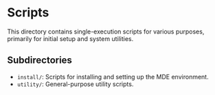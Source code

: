 # Scripts

This directory contains single-execution scripts for various purposes, primarily for initial setup and system utilities.

## Subdirectories

*   `install/`: Scripts for installing and setting up the MDE environment.
*   `utility/`: General-purpose utility scripts.
